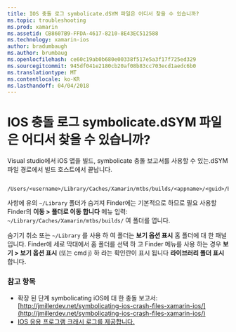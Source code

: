 ```yaml
---
title: IOS 충돌 로그 symbolicate.dSYM 파일은 어디서 찾을 수 있습니까?
ms.topic: troubleshooting
ms.prod: xamarin
ms.assetid: CB8607B9-FFDA-4617-8210-8E43EC512588
ms.technology: xamarin-ios
author: bradumbaugh
ms.author: brumbaug
ms.openlocfilehash: ce60c19ab0b680e00338f517e5a3f17f725ed329
ms.sourcegitcommit: 945df041e2180cb20af08b83cc703ecd1aedc6b0
ms.translationtype: MT
ms.contentlocale: ko-KR
ms.lasthandoff: 04/04/2018
---
```

# <a name="where-can-i-find-the-dsym-file-to-symbolicate-ios-crash-logs"></a>IOS 충돌 로그 symbolicate.dSYM 파일은 어디서 찾을 수 있습니까?

Visual studio에서 iOS 앱을 빌드, symbolicate 충돌 보고서를 사용할 수 있는.dSYM 파일 경로에서 빌드 호스트에서 끝납니다.
```
    /Users/<username>/Library/Caches/Xamarin/mtbs/builds/<appname>/<guid>/bin/iPhone/<configuration>
```

사항에 유의 `~/Library` 폴더가 숨겨져 Finder에는 기본적으로 하므로 필요 사용할 Finder의 **이동 > 폴더로 이동 합니다** 메뉴 입력: `~/Library/Caches/Xamarin/mtbs/builds/` 여 폴더를 엽니다.  

숨기기 취소 또는 `~/Library` 를 사용 하 여 폴더는 **보기 옵션 표시** 홈 폴더에 대 한 패널입니다. Finder에 세로 막대에서 홈 폴더를 선택 하 고 Finder 메뉴를 사용 하는 경우 **보기 > 보기 옵션 표시** (또는 cmd j) 하 라는 확인란이 표시 됩니다 **라이브러리 폴더 표시**합니다.


### <a name="see-also"></a>참고 항목
- 확장 된 단계 symbolicating iOS에 대 한 충돌 보고서: [http://jmillerdev.net/symbolicating-ios-crash-files-xamarin-ios/](http://jmillerdev.net/symbolicating-ios-crash-files-xamarin-ios/)
- [IOS 응용 프로그램 크래시 로그를 제공합니다.](https://www.raywenderlich.com/23704/demystifying-ios-application-crash-logs)

